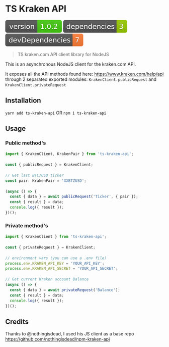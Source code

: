 TS Kraken API
=============

<img src=".ci\npm-version-badge.svg" /> <img src=".ci\npm-dependencies-badge.svg" /> <img src=".ci\npm-devdependencies-badge.svg" />

> TS kraken.com API client library for NodeJS

This is an asynchronous NodeJS client for the kraken.com API.

It exposes all the API methods found here: https://www.kraken.com/help/api through 2 separated exported modules: `KrakenClient.publicRequest` and `KrakenClient.privateRequest`

## Installation
  `yarn add ts-kraken-api` OR `npm i ts-kraken-api`

## Usage

### Public method's

```typescript
import { KrakenClient, KrakenPair } from 'ts-kraken-api';

const { publicRequest } = KrakenClient;

// Get last BTC/USD ticker
const pair: KrakenPair = 'XXBTZUSD';

(async () => {
  const { data } = await publicRequest('Ticker', { pair });
  const { result } = data;
  console.log({ result });
})();
```


### Private method's

```typescript
import { KrakenClient } from 'ts-kraken-api';

const { privateRequest } = KrakenClient;

// environment vars (you can use a .env file)
process.env.KRAKEN_API_KEY = 'YOUR_API_KEY';
process.env.KRAKEN_API_SECRET = 'YOUR_API_SECRET';

// Get current Kraken account Balance
(async () => {
  const { data } = await privateRequest('Balance');
  const { result } = data;
  console.log({ result });
})();
```


## Credits

Thanks to @nothingisdead, I used his JS client as a base repo https://github.com/nothingisdead/npm-kraken-api 

